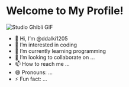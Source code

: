 # Welcome to My Profile!

![Studio Ghibli GIF](https://media.giphy.com/media/ZYZEFjLzOV3fq/giphy.gif)
- 👋 Hi, I’m @ddalki1205
- 👀 I’m interested in coding
- 🌱 I’m currently learning programming
- 💞️ I’m looking to collaborate on ...
- 📫 How to reach me ...
- 😄 Pronouns: ...
- ⚡ Fun fact: ...

<!---
ddalki1205/ddalki1205 is a ✨ special ✨ repository because its `README.md` (this file) appears on your GitHub profile.
You can click the Preview link to take a look at your changes.
--->
